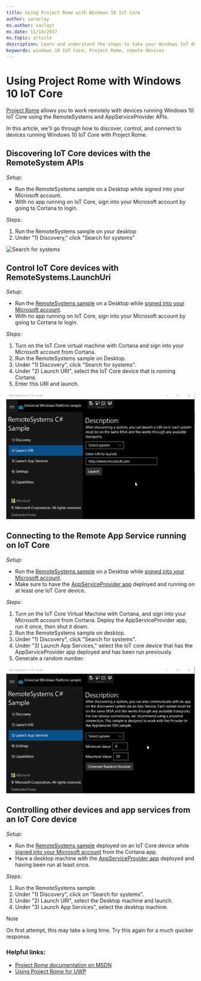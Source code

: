```yaml
---
title: Using Project Rome with Windows 10 IoT Core
author: saraclay
ms.author: saclayt
ms.date: 11/14/2017
ms.topic: article
description: Learn and understand the steps to take your Windows IoT device to market.
keywords: windows 10 IoT Core, Project Rome, remote devices
---
```


# Using Project Rome with Windows 10 IoT Core 
 
[Project Rome](https://developer.microsoft.com/en-us/windows/project-rome) allows you to work remotely with devices running Windows 10 IoT Core using the RemoteSystems and AppServiceProvider APIs. 
 
In this article, we'll go through how to discover, control, and connect to devices running Windows 10 IoT Core with Project Rome.  
 
## Discovering IoT Core devices with the RemoteSystem APIs 
 
_Setup:_
* Run the RemoteSystems sample on a Desktop while signed into your Microsoft account.  
* With no app running on IoT Core, sign into your Microsoft account by going to Cortana to login. 
 
_Steps:_
1. Run the RemoteSystems sample on your desktop 
2. Under "1) Discovery," click "Search for systems" 

![Search for systems](../images/SearchForSystems.gif)
 
## Control IoT Core devices with RemoteSystems.LaunchUri 
 
_Setup:_
* Run the [RemoteSystems sample](https://github.com/Microsoft/Windows-universal-samples/tree/dev/Samples/RemoteSystems) on a Desktop while [signed into your Microsoft account](https://github.com/Microsoft/Windows-universal-samples/tree/master/Samples/WebAccountManagement).
* With no app running on IoT Core, sign into your Microsoft account by going to Cortana to login. 
 
_Steps:_
1. Turn on the IoT Core virtual machine with Cortana and sign into your Microsoft account from Cortana. 
2. Run the RemoteSystems sample on Desktop. 
3. Under "1) Discovery", click "Search for systems". 
4. Under "2) Launch URI", select the IoT Core device that is running Cortana. 
5. Enter this URI and launch. 

![Launch URI](../media/ProjectRome/LaunchURI.gif)

## Connecting to the Remote App Service running on IoT Core 
_Setup:_
* Run the [RemoteSystems sample](https://github.com/Microsoft/Windows-universal-samples/tree/dev/Samples/RemoteSystems) on a Desktop while [signed into your Microsoft account](https://github.com/Microsoft/Windows-universal-samples/tree/master/Samples/WebAccountManagement). 
* Make sure to have the [AppServiceProvider app](https://github.com/Microsoft/Windows-universal-samples/tree/dev/Samples/AppServices) deployed and running on at least one IoT Core device. 
 
_Steps:_
1. Turn on the IoT Core Virtual Machine with Cortana, and sign into your Microsoft account from Cortana. Deploy the AppServiceProvider app, run it once, then shut it down. 
2. Run the RemoteSystems sample on desktop. 
3. Under "1) Discovery", click "Search for systems". 
4. Under "3) Launch App Services," select the IoT core device that has the AppServiceProvider app deployed and has been run previously. 
5. Generate a random number.  

![Launch App Services](../media/ProjectRome/LaunchAppServices.gif)
 
## Controlling other devices and app services from an IoT Core device 

_Setup:_
* Run the [RemoteSystems sample](https://github.com/Microsoft/Windows-universal-samples/tree/dev/Samples/RemoteSystems) deployed on an IoT Core device while [signed into your Microsoft account](https://github.com/Microsoft/Windows-universal-samples/tree/master/Samples/WebAccountManagement) from the Cortana app. 
* Have a desktop machine with the [AppServiceProvider app](https://github.com/Microsoft/Windows-universal-samples/tree/dev/Samples/AppServices) deployed and having been run at least once. 
 
_Steps:_
1. Run the RemoteSystems sample. 
2. Under "1) Discovery", click on "Search for systems". 
3. Under "2) Launch URI", select the Desktop machine and launch. 
4. Under "3) Launch App Services", select the desktop machine.  
 
> [!NOTE] 
> On first attempt, this may take a long time. Try this again for a much quicker response. 
 
### Helpful links: 
* [Project Rome documentation on MSDN](https://developer.microsoft.com/en-us/windows/project-rome )
* [Using Project Rome for UWP](https://docs.microsoft.com/en-us/windows/uwp/launch-resume/connected-apps-and-devices )
 
